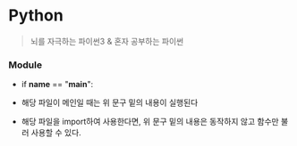 # Python

> 뇌를 자극하는 파이썬3 & 혼자 공부하는 파이썬



### Module

- if __name__ == "__main__":

- 해당 파일이 메인일 때는 위 문구 밑의 내용이 실행된다

- 해당 파일을 import하여 사용한다면, 위 문구 밑의 내용은 동작하지 않고 함수만 불러 사용할 수 있다.
